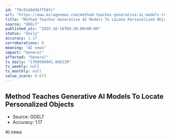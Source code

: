 ```yaml
---
id: "78c9149d36ff58fc"
url: "https://www.miragenews.com/method-teaches-generative-ai-models-to-locate-1552098/"
title: "Method Teaches Generative AI Models To Locate Personalized Objects"
source: "GDELT"
published_utc: "2025-10-16T04:30:00+00:00"
status: "daily"
accuracy: 1.17
corroborations: 0
meaning: "AI news"
impact: "General"
affected: "General"
ts_daily: "1760598941.868139"
ts_weekly: null
ts_monthly: null
value_score: 0.673
---
```

## Method Teaches Generative AI Models To Locate Personalized Objects

- Source: GDELT
- Accuracy: 1.17

AI news

